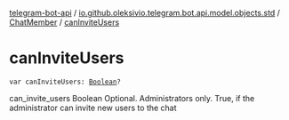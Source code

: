 [telegram-bot-api](../../index.md) / [io.github.oleksivio.telegram.bot.api.model.objects.std](../index.md) / [ChatMember](index.md) / [canInviteUsers](./can-invite-users.md)

# canInviteUsers

`var canInviteUsers: `[`Boolean`](https://kotlinlang.org/api/latest/jvm/stdlib/kotlin/-boolean/index.html)`?`

can_invite_users Boolean Optional. Administrators only. True, if the administrator can invite new users to the
chat

